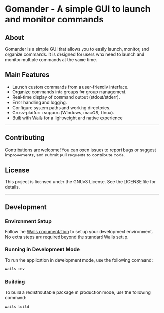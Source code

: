 # Gomander - A simple GUI to launch and monitor commands

## About

Gomander is a simple GUI that allows you to easily launch, monitor, and organize commands. It is designed for users who need to launch and monitor multiple commands at the same time.

## Main Features

- Launch custom commands from a user-friendly interface.
- Organize commands into groups for group management.
- Real-time display of command output (stdout/stderr).
- Error handling and logging.
- Configure system paths and working directories.
- Cross-platform support (Windows, macOS, Linux).
- Built with [Wails](https://wails.io) for a lightweight and native experience.

---

## Contributing

Contributions are welcome! You can open issues to report bugs or suggest improvements, and submit pull requests to contribute code.

## License

This project is licensed under the GNUv3 License. See the LICENSE file for details.

---
## Development

### Environment Setup

Follow the [Wails documentation](https://wails.io/docs/) to set up your development environment. No extra steps are required beyond the standard Wails setup.

### Running in Development Mode

To run the application in development mode, use the following command:

```bash
wails dev
```

### Building

To build a redistributable package in production mode, use the following command:
```bash
wails build
```
